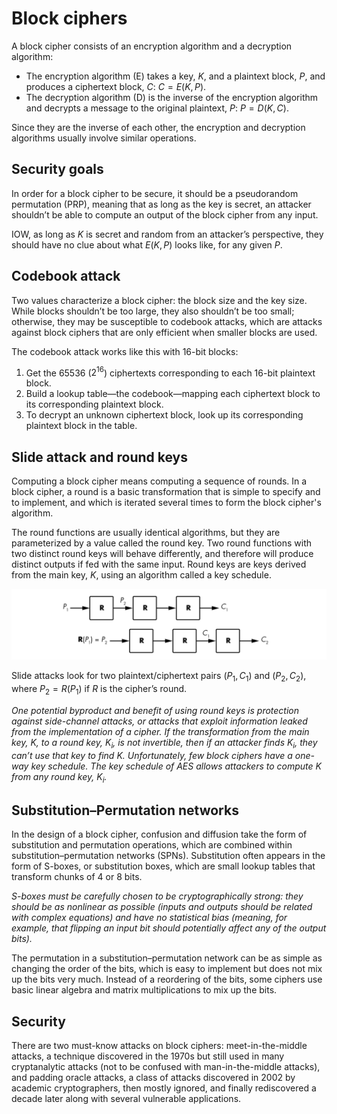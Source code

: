 # Block ciphers

A block cipher consists of an encryption algorithm and a decryption algorithm:

* The encryption algorithm (E) takes a key, $K$, and a plaintext block, $P$, and produces a ciphertext block, $C$: $C = E(K, P)$.
* The decryption algorithm (D) is the inverse of the encryption algorithm and decrypts a message to the original plaintext, $P$: $P = D(K, C)$.

Since they are the inverse of each other, the encryption and decryption algorithms usually involve similar operations.

## Security goals

In order for a block cipher to be secure, it should be a pseudorandom permutation (PRP), meaning that as long as the key is secret, an attacker shouldn’t be able to compute an output of the block cipher from any input.

IOW, as long as $K$ is secret and random from an attacker’s perspective, they should have no clue about what $E(K, P)$ looks like, for any given $P$.

## Codebook attack

Two values characterize a block cipher: the block size and the key size. While blocks shouldn’t be too large, they also shouldn’t be too small; otherwise, they may be susceptible to codebook attacks, which are attacks against block ciphers that are only efficient when smaller blocks are used.

The codebook attack works like this with 16-bit blocks:

1. Get the 65536 ($2^{16}$) ciphertexts corresponding to each 16-bit plaintext block.
2. Build a lookup table—the codebook—mapping each ciphertext block to its corresponding plaintext block.
3. To decrypt an unknown ciphertext block, look up its corresponding plaintext block in the table.

## Slide attack and round keys

Computing a block cipher means computing a sequence of rounds. In a block cipher, a round is a basic transformation that is simple to specify and to implement, and which is iterated several times to form the block cipher's algorithm. 

The round functions are usually identical algorithms, but they are parameterized by a value called the round key. Two round functions with two distinct round keys will behave differently, and therefore will produce distinct outputs if fed with the same input. Round keys are keys derived from the main key, $K$, using an algorithm called a key schedule.

![Slide attack](../../_static/images/slide_attack.png)

Slide attacks look for two plaintext/ciphertext pairs $(P_1, C_1)$ and $(P_2, C_2)$, where $P_2 = R(P_1)$ if $R$ is the cipher’s round.

_One potential byproduct and benefit of using round keys is protection against side-channel attacks, or attacks that exploit information leaked from the implementation of a cipher. If the transformation from the main key, $K$, to a round key, $K_i$, is not invertible, then if an attacker finds $K_i$, they can’t use that key to find $K$. Unfortunately, few block ciphers have a one-way key schedule. The key schedule of AES allows attackers to compute $K$ from any round key, $K_i$._

## Substitution–Permutation networks

In the design of a block cipher, confusion and diffusion take the form of substitution and permutation operations, which are combined within substitution–permutation networks (SPNs). Substitution often appears in the form of S-boxes, or substitution boxes, which are small lookup tables that transform chunks of 4 or 8 bits.

_S-boxes must be carefully chosen to be cryptographically strong: they should be as nonlinear as possible (inputs and outputs should be related with complex equations) and have no statistical bias (meaning, for example, that flipping an input bit should potentially affect any of the output bits)._

The permutation in a substitution–permutation network can be as simple as changing the order of the bits, which is easy to implement but does not mix up the bits very much. Instead of a reordering of the bits, some ciphers use basic linear algebra and matrix multiplications to mix up the bits.

## Security

There are two must-know attacks on block ciphers: meet-in-the-middle attacks, a technique discovered in the 1970s but still used in many cryptanalytic attacks (not to be confused with man-in-the-middle attacks), and padding oracle attacks, a class of attacks discovered in 2002 by academic cryptographers, then mostly ignored, and finally rediscovered a decade later along with several vulnerable applications.
